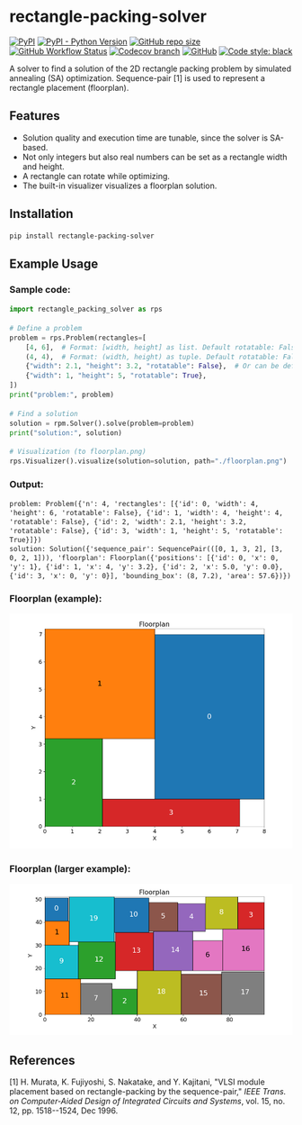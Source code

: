 # rectangle-packing-solver

[![PyPI](https://img.shields.io/pypi/v/rectangle-packing-solver?style=flat-square)](https://pypi.org/project/rectangle-packing-solver/)
[![PyPI - Python Version](https://img.shields.io/pypi/pyversions/rectangle-packing-solver?style=flat-square)](https://pypi.org/project/rectangle-packing-solver/)
[![GitHub repo size](https://img.shields.io/github/repo-size/kotarot/rectangle-packing-solver?style=flat-square)](https://github.com/kotarot/rectangle-packing-solver)
[![GitHub Workflow Status](https://img.shields.io/github/workflow/status/kotarot/rectangle-packing-solver/ci?style=flat-square)](https://github.com/kotarot/rectangle-packing-solver/actions?query=workflow%3Aci)
[![Codecov branch](https://img.shields.io/codecov/c/gh/kotarot/rectangle-packing-solver/main?flag=unittests&style=flat-square)](https://codecov.io/gh/kotarot/rectangle-packing-solver)
[![GitHub](https://img.shields.io/github/license/kotarot/rectangle-packing-solver?style=flat-square)](https://github.com/kotarot/rectangle-packing-solver/blob/main/LICENSE)
[![Code style: black](https://img.shields.io/badge/code%20style-black-000000.svg?style=flat-square)](https://github.com/psf/black)

A solver to find a solution of the 2D rectangle packing problem by simulated annealing (SA) optimization.
Sequence-pair [1] is used to represent a rectangle placement (floorplan).

## Features

- Solution quality and execution time are tunable, since the solver is SA-based.
- Not only integers but also real numbers can be set as a rectangle width and height.
- A rectangle can rotate while optimizing.
- The built-in visualizer visualizes a floorplan solution.

## Installation

```bash
pip install rectangle-packing-solver
```

## Example Usage

### Sample code:

```python
import rectangle_packing_solver as rps

# Define a problem
problem = rps.Problem(rectangles=[
    [4, 6],  # Format: [width, height] as list. Default rotatable: False
    (4, 4),  # Format: (width, height) as tuple. Default rotatable: False
    {"width": 2.1, "height": 3.2, "rotatable": False},  # Or can be defined as dict.
    {"width": 1, "height": 5, "rotatable": True},
])
print("problem:", problem)

# Find a solution
solution = rpm.Solver().solve(problem=problem)
print("solution:", solution)

# Visualization (to floorplan.png)
rps.Visualizer().visualize(solution=solution, path="./floorplan.png")
```

### Output:

```plaintext
problem: Problem({'n': 4, 'rectangles': [{'id': 0, 'width': 4, 'height': 6, 'rotatable': False}, {'id': 1, 'width': 4, 'height': 4, 'rotatable': False}, {'id': 2, 'width': 2.1, 'height': 3.2, 'rotatable': False}, {'id': 3, 'width': 1, 'height': 5, 'rotatable': True}]})
solution: Solution({'sequence_pair': SequencePair(([0, 1, 3, 2], [3, 0, 2, 1])), 'floorplan': Floorplan({'positions': [{'id': 0, 'x': 0, 'y': 1}, {'id': 1, 'x': 4, 'y': 3.2}, {'id': 2, 'x': 5.0, 'y': 0.0}, {'id': 3, 'x': 0, 'y': 0}], 'bounding_box': (8, 7.2), 'area': 57.6})})
```

### Floorplan (example):

![floorplan_example](./figs/floorplan_example.png)

### Floorplan (larger example):

![floorplan_large](./figs/floorplan_large.png)

## References

[1] H. Murata, K. Fujiyoshi, S. Nakatake, and Y. Kajitani, "VLSI module placement based on rectangle-packing by the sequence-pair," *IEEE Trans. on Computer-Aided Design of Integrated Circuits and Systems*, vol. 15, no. 12, pp. 1518--1524, Dec 1996.
